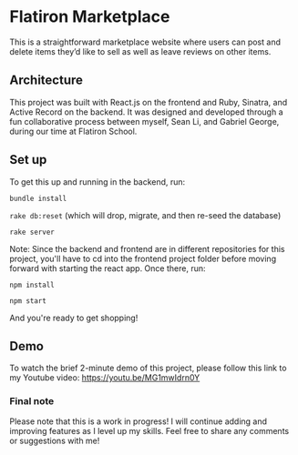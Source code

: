 # Flatiron Marketplace
This is a straightforward marketplace website where users can post and delete items they’d like to sell as well as leave reviews on other items. 

## Architecture
This project was built with React.js on the frontend and Ruby, Sinatra, and Active Record on the backend. It was designed and developed through a fun collaborative process between myself, Sean Li, and Gabriel George, during our time at Flatiron School.

## Set up
To get this up and running in the backend, run: 

`bundle install`

`rake db:reset` (which will drop, migrate, and then re-seed the database)

`rake server`


Note: Since the backend and frontend are in different repositories for this project, you'll have to cd into the frontend project folder before moving forward with starting the react app. Once there, run:

`npm install`

`npm start`

And you're ready to get shopping!


## Demo
To watch the brief 2-minute demo of this project, please follow this link to my Youtube video:
https://youtu.be/MG1mwIdrn0Y

### Final note
Please note that this is a work in progress! I will continue adding and improving features as I level up my skills. Feel free to share any comments or suggestions with me!